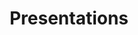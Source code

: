 ---
title: Presentations
menu:
  sidebar:
    name: Presentations
    identifier: presentations
    weight: 300
---